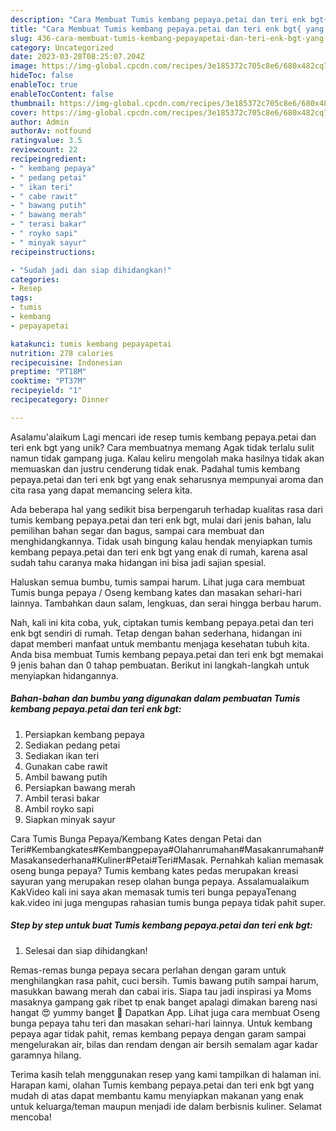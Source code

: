 ```yaml
---
description: "Cara Membuat Tumis kembang pepaya.petai dan teri enk bgt{ yang Enak"
title: "Cara Membuat Tumis kembang pepaya.petai dan teri enk bgt{ yang Enak"
slug: 436-cara-membuat-tumis-kembang-pepayapetai-dan-teri-enk-bgt-yang-enak
category: Uncategorized
date: 2023-03-28T08:25:07.204Z
image: https://img-global.cpcdn.com/recipes/3e185372c705c8e6/680x482cq70/tumis-kembang-pepayapetai-dan-teri-enk-bgt-foto-resep-utama.jpg
hideToc: false
enableToc: true
enableTocContent: false
thumbnail: https://img-global.cpcdn.com/recipes/3e185372c705c8e6/680x482cq70/tumis-kembang-pepayapetai-dan-teri-enk-bgt-foto-resep-utama.jpg
cover: https://img-global.cpcdn.com/recipes/3e185372c705c8e6/680x482cq70/tumis-kembang-pepayapetai-dan-teri-enk-bgt-foto-resep-utama.jpg
author: Admin
authorAv: notfound
ratingvalue: 3.5
reviewcount: 22
recipeingredient:
- " kembang pepaya"
- " pedang petai"
- " ikan teri"
- " cabe rawit"
- " bawang putih"
- " bawang merah"
- " terasi bakar"
- " royko sapi"
- " minyak sayur"
recipeinstructions:

- "Sudah jadi dan siap dihidangkan!"
categories:
- Resep
tags:
- tumis
- kembang
- pepayapetai

katakunci: tumis kembang pepayapetai 
nutrition: 278 calories
recipecuisine: Indonesian
preptime: "PT18M"
cooktime: "PT37M"
recipeyield: "1"
recipecategory: Dinner

---
```



Asalamu'alaikum Lagi mencari ide resep tumis kembang pepaya.petai dan teri enk bgt yang unik? Cara membuatnya memang Agak tidak terlalu sulit namun tidak gampang juga. Kalau keliru mengolah maka hasilnya tidak akan memuaskan dan justru cenderung tidak enak. Padahal tumis kembang pepaya.petai dan teri enk bgt yang enak seharusnya mempunyai aroma dan cita rasa yang dapat memancing selera kita.


Ada beberapa hal yang sedikit bisa berpengaruh terhadap kualitas rasa dari tumis kembang pepaya.petai dan teri enk bgt, mulai dari jenis bahan, lalu pemilihan bahan segar dan bagus, sampai cara membuat dan menghidangkannya. Tidak usah bingung kalau hendak menyiapkan tumis kembang pepaya.petai dan teri enk bgt yang enak di rumah, karena asal sudah tahu caranya maka hidangan ini bisa jadi sajian spesial.

Haluskan semua bumbu, tumis sampai harum. Lihat juga cara membuat Tumis bunga pepaya / Oseng kembang kates dan masakan sehari-hari lainnya. Tambahkan daun salam, lengkuas, dan serai hingga berbau harum.


Nah, kali ini kita coba, yuk, ciptakan tumis kembang pepaya.petai dan teri enk bgt sendiri di rumah. Tetap dengan bahan sederhana, hidangan ini dapat memberi manfaat untuk membantu menjaga kesehatan tubuh kita. Anda bisa membuat Tumis kembang pepaya.petai dan teri enk bgt memakai 9 jenis bahan dan 0 tahap pembuatan. Berikut ini langkah-langkah untuk menyiapkan hidangannya.

<!--inarticleads1-->

##### Bahan-bahan dan bumbu yang digunakan dalam pembuatan Tumis kembang pepaya.petai dan teri enk bgt:

1. Persiapkan  kembang pepaya
1. Sediakan  pedang petai
1. Sediakan  ikan teri
1. Gunakan  cabe rawit
1. Ambil  bawang putih
1. Persiapkan  bawang merah
1. Ambil  terasi bakar
1. Ambil  royko sapi
1. Siapkan  minyak sayur


Cara Tumis Bunga Pepaya/Kembang Kates dengan Petai dan Teri#Kembangkates#Kembangpepaya#Olahanrumahan#Masakanrumahan#Masakansederhana#Kuliner#Petai#Teri#Masak. Pernahkah kalian memasak oseng bunga pepaya? Tumis kembang kates pedas merupakan kreasi sayuran yang merupakan resep olahan bunga pepaya. Assalamualaikum KakVideo kali ini saya akan memasak tumis teri bunga pepayaTenang kak.video ini juga mengupas rahasian tumis bunga pepaya tidak pahit super. 

<!--inarticleads2-->

##### Step by step untuk buat Tumis kembang pepaya.petai dan teri enk bgt:


1. Selesai dan siap dihidangkan!

Remas-remas bunga pepaya secara perlahan dengan garam untuk menghilangkan rasa pahit, cuci bersih. Tumis bawang putih sampai harum, masukkan bawang merah dan cabai iris. Siapa tau jadi inspirasi ya Moms masaknya gampang gak ribet tp enak banget apalagi dimakan bareng nasi hangat 😍 yummy banget 🥰 Dapatkan App. Lihat juga cara membuat Oseng bunga pepaya tahu teri dan masakan sehari-hari lainnya. Untuk kembang pepaya agar tidak pahit, remas kembang pepaya dengan garam sampai mengelurakan air, bilas dan rendam dengan air bersih semalam agar kadar garamnya hilang. 

Terima kasih telah menggunakan resep yang kami tampilkan di halaman ini. Harapan kami, olahan Tumis kembang pepaya.petai dan teri enk bgt yang mudah di atas dapat membantu kamu menyiapkan makanan yang enak untuk keluarga/teman maupun menjadi ide dalam berbisnis kuliner. Selamat mencoba!
